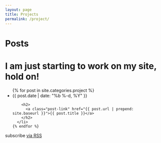 ```yaml
---
layout: page
title: Projects
permalink: /project/
---
```

<div class="projects">

  <h1 class="page-heading">Posts</h1>
  <h1> I am just starting to work on my site, hold on!</h1>

  <ul class="post-list">
    {% for post in site.categories.project %}
      <li>
        <span class="post-meta">{{ post.date | date: "%b %-d, %Y" }}</span>

        <h2>
          <a class="post-link" href="{{ post.url | prepend: site.baseurl }}">{{ post.title }}</a>
        </h2>
      </li>
    {% endfor %}
  </ul>

  <p class="rss-subscribe">subscribe <a href="{{ "/feed.xml" | prepend: site.baseurl }}">via RSS</a></p>

</div>
